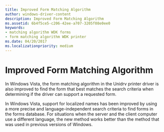 ```yaml
---
title: Improved Form Matching Algorithm
author: windows-driver-content
description: Improved Form Matching Algorithm
ms.assetid: 6b4f5ce5-c206-42ee-a707-3205f08e0ee0
keywords:
- matching algorithm WDK forms
- form matching algorithm WDK printer
ms.date: 04/20/2017
ms.localizationpriority: medium
---
```


# Improved Form Matching Algorithm


In Windows Vista, the form matching algorithm in the Unidrv printer driver is also improved to find the form that best matches the search criteria when determining if the driver can support a requested form.

In Windows Vista, support for localized names has been improved by using a more precise and language-independent search criteria to find forms in the forms database. For situations when the server and the client computer use a different language, the new method works better than the method that was used in previous versions of Windows.

 

 




